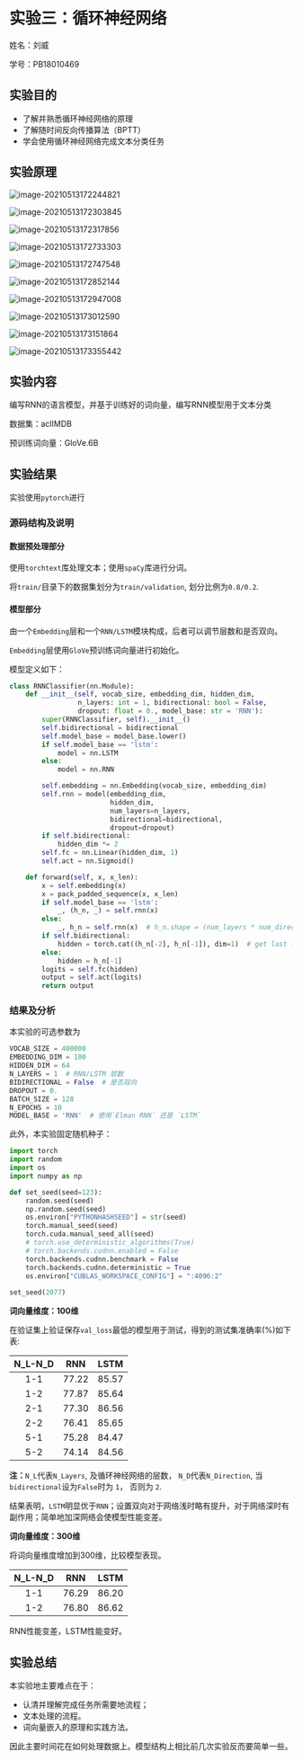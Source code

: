 # 实验三：循环神经网络

姓名：刘威

学号：PB18010469


## 实验目的

* 了解并熟悉循环神经网络的原理
* 了解随时间反向传播算法（BPTT）
* 学会使用循环神经网络完成文本分类任务


## 实验原理

![image-20210513172244821](%E5%AE%9E%E9%AA%8C%E4%B8%89%EF%BC%9A%E5%BE%AA%E7%8E%AF%E7%A5%9E%E7%BB%8F%E7%BD%91%E7%BB%9C/image-20210513172244821.png)

![image-20210513172303845](%E5%AE%9E%E9%AA%8C%E4%B8%89%EF%BC%9A%E5%BE%AA%E7%8E%AF%E7%A5%9E%E7%BB%8F%E7%BD%91%E7%BB%9C/image-20210513172303845.png)

![image-20210513172317856](%E5%AE%9E%E9%AA%8C%E4%B8%89%EF%BC%9A%E5%BE%AA%E7%8E%AF%E7%A5%9E%E7%BB%8F%E7%BD%91%E7%BB%9C/image-20210513172317856.png)

![image-20210513172733303](%E5%AE%9E%E9%AA%8C%E4%B8%89%EF%BC%9A%E5%BE%AA%E7%8E%AF%E7%A5%9E%E7%BB%8F%E7%BD%91%E7%BB%9C/image-20210513172733303.png)



![image-20210513172747548](%E5%AE%9E%E9%AA%8C%E4%B8%89%EF%BC%9A%E5%BE%AA%E7%8E%AF%E7%A5%9E%E7%BB%8F%E7%BD%91%E7%BB%9C/image-20210513172747548.png)

![image-20210513172852144](%E5%AE%9E%E9%AA%8C%E4%B8%89%EF%BC%9A%E5%BE%AA%E7%8E%AF%E7%A5%9E%E7%BB%8F%E7%BD%91%E7%BB%9C/image-20210513172852144.png)

![image-20210513172947008](%E5%AE%9E%E9%AA%8C%E4%B8%89%EF%BC%9A%E5%BE%AA%E7%8E%AF%E7%A5%9E%E7%BB%8F%E7%BD%91%E7%BB%9C/image-20210513172947008.png)



![image-20210513173012590](%E5%AE%9E%E9%AA%8C%E4%B8%89%EF%BC%9A%E5%BE%AA%E7%8E%AF%E7%A5%9E%E7%BB%8F%E7%BD%91%E7%BB%9C/image-20210513173012590.png)

![image-20210513173151864](%E5%AE%9E%E9%AA%8C%E4%B8%89%EF%BC%9A%E5%BE%AA%E7%8E%AF%E7%A5%9E%E7%BB%8F%E7%BD%91%E7%BB%9C/image-20210513173151864.png)



![image-20210513173355442](%E5%AE%9E%E9%AA%8C%E4%B8%89%EF%BC%9A%E5%BE%AA%E7%8E%AF%E7%A5%9E%E7%BB%8F%E7%BD%91%E7%BB%9C/image-20210513173355442.png)


## 实验内容

编写RNN的语言模型，并基于训练好的词向量，编写RNN模型用于文本分类

数据集：aclIMDB

预训练词向量：GloVe.6B

## 实验结果

实验使用`pytorch`进行


### 源码结构及说明

#### 数据预处理部分

使用`torchtext`库处理文本；使用`spaCy`库进行分词。

将`train/`目录下的数据集划分为`train/validation`, 划分比例为`0.8/0.2`.

#### 模型部分

由一个`Embedding`层和一个`RNN/LSTM`模块构成，后者可以调节层数和是否双向。

`Embedding`层使用`GloVe`预训练词向量进行初始化。

模型定义如下：

```python
class RNNClassifier(nn.Module):
    def __init__(self, vocab_size, embedding_dim, hidden_dim,
                 n_layers: int = 1, bidirectional: bool = False,
                 dropout: float = 0., model_base: str = 'RNN'):
        super(RNNClassifier, self).__init__()
        self.bidirectional = bidirectional
        self.model_base = model_base.lower()
        if self.model_base == 'lstm':
            model = nn.LSTM
        else:
            model = nn.RNN

        self.embedding = nn.Embedding(vocab_size, embedding_dim)
        self.rnn = model(embedding_dim,
                         hidden_dim,
                         num_layers=n_layers,
                         bidirectional=bidirectional,
                         dropout=dropout)
        if self.bidirectional:
            hidden_dim *= 2
        self.fc = nn.Linear(hidden_dim, 1)
        self.act = nn.Sigmoid()

    def forward(self, x, x_len):
        x = self.embedding(x)
        x = pack_padded_sequence(x, x_len)
        if self.model_base == 'lstm':
            _, (h_n, _) = self.rnn(x)
        else:
            _, h_n = self.rnn(x)  # h_n.shape = (num_layers * num_directions, batch, hidden_size)
        if self.bidirectional:
            hidden = torch.cat((h_n[-2], h_n[-1]), dim=1)  # get last layer
        else:
            hidden = h_n[-1]
        logits = self.fc(hidden)
        output = self.act(logits)
        return output
```

### 结果及分析

本实验的可选参数为

```python
VOCAB_SIZE = 400000
EMBEDDING_DIM = 100
HIDDEN_DIM = 64
N_LAYERS = 1  # RNN/LSTM 层数
BIDIRECTIONAL = False  # 是否双向
DROPOUT = 0.
BATCH_SIZE = 128
N_EPOCHS = 10
MODEL_BASE = 'RNN'  # 使用`Elman RNN` 还是 `LSTM`
```

此外，本实验固定随机种子：

```python
import torch
import random
import os
import numpy as np

def set_seed(seed=123):
    random.seed(seed)
    np.random.seed(seed)
    os.environ["PYTHONHASHSEED"] = str(seed)
    torch.manual_seed(seed)
    torch.cuda.manual_seed_all(seed)
    # torch.use_deterministic_algorithms(True)
    # torch.backends.cudnn.enabled = False
    torch.backends.cudnn.benchmark = False
    torch.backends.cudnn.deterministic = True
    os.environ["CUBLAS_WORKSPACE_CONFIG"] = ":4096:2"
    
set_seed(2077)
```

**词向量维度：100维**

在验证集上验证保存`val_loss`最低的模型用于测试，得到的测试集准确率(%)如下表:

|N_L-N_D|RNN| LSTM|
|:---:|:---:|:---:|
| 1-1 |77.22|85.57|
| 1-2 |77.87| 85.64 |
| 2-1 | 77.30 | 86.56 |
| 2-2 | 76.41 | 85.65 |
| 5-1 | 75.28 | 84.47 |
| 5-2 | 74.14 | 84.56 |

**注：**`N_L`代表`N_Layers`, 及循环神经网络的层数， `N_D`代表`N_Direction`, 当`bidirectional`设为`False`时为 `1`， 否则为 `2`.

结果表明，`LSTM`明显优于`RNN`；设置双向对于网络浅时略有提升，对于网络深时有副作用；简单地加深网络会使模型性能变差。

**词向量维度：300维**

将词向量维度增加到300维，比较模型表现。

| N_L-N_D |  RNN  | LSTM  |
| :-----: | :---: | :---: |
|   1-1   | 76.29 | 86.20 |
|   1-2   | 76.80 | 86.62 |

RNN性能变差，LSTM性能变好。


## 实验总结

本实验地主要难点在于：

+ 认清并理解完成任务所需要地流程；
+ 文本处理的流程。
+ 词向量嵌入的原理和实践方法。

因此主要时间花在如何处理数据上。模型结构上相比前几次实验反而要简单一些。